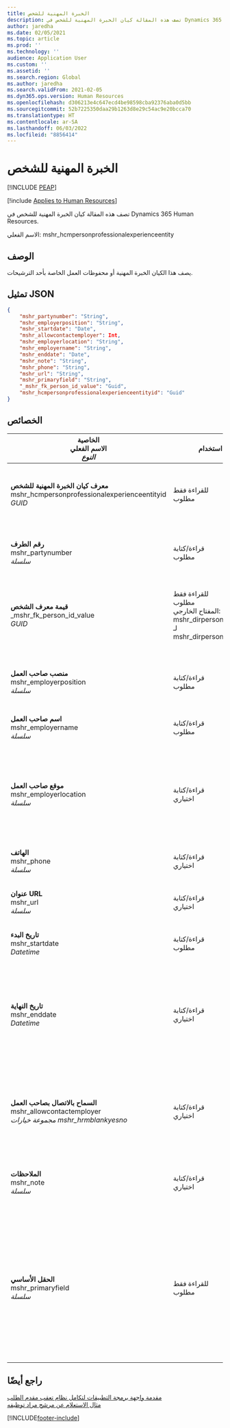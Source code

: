 ```yaml
---
title: الخبرة المهنية للشخص
description: تصف هذه المقالة كيان الخبرة المهنية للشخص في Dynamics 365 Human Resources.
author: jaredha
ms.date: 02/05/2021
ms.topic: article
ms.prod: ''
ms.technology: ''
audience: Application User
ms.custom: ''
ms.assetid: ''
ms.search.region: Global
ms.author: jaredha
ms.search.validFrom: 2021-02-05
ms.dyn365.ops.version: Human Resources
ms.openlocfilehash: d306213e4c647ecd4be98598cba92376aba0d5bb
ms.sourcegitcommit: 52b7225350daa29b1263d8e29c54ac9e20bcca70
ms.translationtype: HT
ms.contentlocale: ar-SA
ms.lasthandoff: 06/03/2022
ms.locfileid: "8856414"
---
```

# <a name="person-professional-experience"></a>الخبرة المهنية للشخص


[!INCLUDE [PEAP](../includes/peap-1.md)]

[!include [Applies to Human Resources](../includes/applies-to-hr.md)]

تصف هذه المقالة كيان الخبرة المهنية للشخص في Dynamics 365 Human Resources.

الاسم الفعلي: mshr_hcmpersonprofessionalexperienceentity

## <a name="description"></a>الوصف

يصف هذا الكيان الخبرة المهنية أو محفوظات العمل الخاصة بأحد الترشيحات.

## <a name="json-representation"></a>تمثيل JSON

```json
{
    "mshr_partynumber": "String",
    "mshr_employerposition": "String",
    "mshr_startdate": "Date",
    "mshr_allowcontactemployer": Int,
    "mshr_employerlocation": "String",
    "mshr_employername": "String",
    "mshr_enddate": "Date",
    "mshr_note": "String",
    "mshr_phone": "String",
    "mshr_url": "String",
    "mshr_primaryfield": "String",
    "_mshr_fk_person_id_value": "Guid",
    "mshr_hcmpersonprofessionalexperienceentityid": "Guid"
}
```

## <a name="properties"></a>الخصائص

| الخاصية<br>**الاسم الفعلي**<br>**_النوع_** | استخدام | الوصف |
| --- | --- | --- |
| **معرف كيان الخبرة المهنية للشخص**<br>mshr_hcmpersonprofessionalexperienceentityid<br>*GUID* | للقراءة فقط<br>مطلوب | معرف فريد منشأ بواسطة النظام لسجل الكيان. |
| **رقم الطرف**<br>mshr_partynumber<br>*سلسلة* | قراءة/كتابة<br>مطلوب | المعرف الفريد لسجل الشخص الخاص بالمرشح. |
| **قيمة معرف الشخص**<br>_mshr_fk_person_id_value<br>*GUID* | للقراءة فقط<br>مطلوب<br>المفتاح الخارجي: mshr_dirpersonentityid لـ mshr_dirpersonentity | معرف فريد منشأ بواسطة النظام لسجل كيان الشخص. |
| **منصب صاحب العمل**<br>mshr_employerposition<br>*سلسلة* | قراءة/كتابة<br>مطلوب | لقب المنصب الذي كان المرشح يشغله أثناء التوظيف. |
| **اسم صاحب العمل**<br>mshr_employername<br>*سلسلة* | قراءة/كتابة<br>مطلوب | اسم صاحب العمل. |
| **موقع صاحب العمل**<br>mshr_employerlocation<br>*سلسلة* | قراءة/كتابة<br>اختياري | موقع صاحب العمل. الحد الأقصى للطول: 60. لا يوجد تنسيق خاص مطلوب أو محدد. |
| **الهاتف**<br>mshr_phone<br>*سلسلة* | قراءة/كتابة<br>اختياري | رقم هاتف صاحب العمل. |
| **عنوان URL**<br>mshr_url<br>*سلسلة* | قراءة/كتابة<br>اختياري | عنوان URL لموقع ويب صاحب العمل. |
| **تاريخ البدء**<br>mshr_startdate<br>*Datetime* | قراءة/كتابة<br>مطلوب | تاريخ بدء توظيف المرشح. |
| **تاريخ النهاية**<br>mshr_enddate<br>*Datetime* | قراءة/كتابة<br>اختياري | تاريخ الانتهاء الخاص بتوظيف المرشح أو قيمة خالية في حالة ما إذا كانت المرشح ما يزال موظفًا هنا. |
| **السماح بالاتصال بصاحب العمل**<br>mshr_allowcontactemployer<br>*مجموعة خيارات mshr_hrmblankyesno* | قراءة/كتابة<br>اختياري | يشير ما إذا كان المرشح يسمح بالاتصال بصاحب العمل السابق أم لا. |
| **الملاحظات**<br>mshr_note<br>*سلسلة* | قراءة/كتابة<br>اختياري | ملاحظات للاستخدام من جانب مسؤولي التعيين أو مدراء التوظيف. |
| **الحقل الأساسي**<br>mshr_primaryfield<br>*سلسلة* | للقراءة فقط<br>مطلوب | حقل يستخدم كمعرف أساسي لسجل الكيان. مجموعة رقم الطرف وتاريخ البدء ومنصب صاحب العمل واسم صاحب العمل. |

## <a name="see-also"></a>راجع أيضًا

[مقدمة واجهة برمجة التطبيقات لتكامل نظام تعقب مقدم الطلب](hr-admin-integration-ats-api-introduction.md)<br>
[مثال الاستعلام عن مرشح مراد توظيفه](hr-admin-integration-ats-api-candidate-to-hire-example-query.md)



[!INCLUDE[footer-include](../includes/footer-banner.md)]
